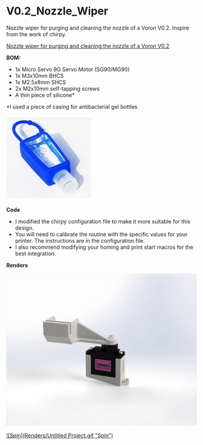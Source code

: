 # V0.2_Nozzle_Wiper
Nozzle wiper for purging and cleaning the nozzle of a Voron V0.2. Inspire from the work of chirpy.

[Nozzle wiper for purging and cleaning the nozzle of a Voron V0.2](https://youtu.be/P-DkkuqNvOA "Nozzle wiper for purging and cleaning the nozzle of a Voron V0.2")

**BOM:**

- 1x Micro Servo 9G Servo Motor (SG90/MG90)
- 1x M3x10mm BHCS
- 1x M2.5x8mm SHCS
- 2x M2x10mm self-tapping screws
- A thin piece of silicone*

*I used a piece of casing for antibacterial gel bottles

[![example](Images/Atala-bote-de-gel-anti-bacterial-de-plastico-y-funda-de-silicon-color-azul.jpg "example")](https://github.com/SamirChamanSerna/V0.2_Nozzle_Wiper/blob/main/Images/Atala-bote-de-gel-anti-bacterial-de-plastico-y-funda-de-silicon-color-azul.jpg "example")

**Code**

- I modified the chirpy configuration file to make it more suitable for this design.
- You will need to calibrate the routine with the specific values for your printer. The instructions are in the configuration file.
- I also recommend modifying your homing and print start macros for the best integration.

**Renders**

[![RDR](Renders/RDR.gif "RDR")](https://github.com/SamirChamanSerna/V0.2_Nozzle_Wiper/blob/main/Renders/RDR.gif "RDR")

[![Spin](Renders/Untitled Project.gif "Spin")](https://github.com/SamirChamanSerna/V0.2_Nozzle_Wiper/blob/main/Renders/Untitled%20Project.gif "Spin")
